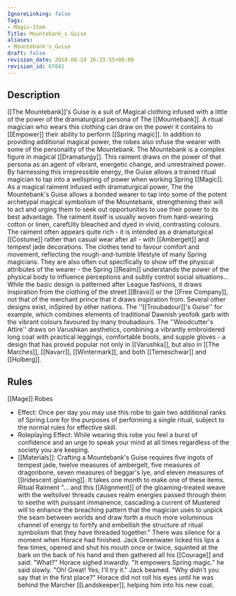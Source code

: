 ```yaml
---
IgnoreLinking: false
Tags:
- Magic-Item
Title: Mountebank_s Guise
aliases:
- Mountebank's_Guise
draft: false
revision_date: 2018-08-24 16:33:55+00:00
revision_id: 67841
---
```


## Description
[[The Mountebank]]'s Guise is a suit of Magical clothing infused with a little of the power of the dramaturgical persona of The [[Mountebank]]. A ritual magician who wears this clothing can draw on the power it contains to [[Empower]] their ability to perform [[Spring magic]]. In addition to providing additional magical power, the robes also infuse the wearer with some of the personality of the Mountebank.
The Mountebank is a complex figure in magical [[Dramaturgy]]. This raiment draws on the power of that persona as an agent of vibrant, energetic change, and unrestrained power. By harnessing this irrepressible energy, the Guise allows a trained ritual magician to tap into a wellspring of power when working Spring [[Magic]]. As a magical raiment infused with dramaturgical power, The the Mountebank's Guise allows a bonded wearer to tap into some of the potent archetypal magical symbolism of the Mountebank, strengthening their will to act and urging them to seek out opportunities to use their power to its best advantage.
The raiment itself is usually woven from hard-wearing cotton or linen, carefUlly bleached and dyed in vivid, contrasting colours. The raiment often appears quite rich - it is intended as a dramaturgical [[Costume]] rather than casual wear after all - with [[Ambergelt]] and tempest jade decorations. The clothes tend to favour comfort and movement, reflecting the rough-and-tumble lifestyle of many Spring magicians. They are also often cut specifically to show off the physical attributes of the wearer - the Spring [[Realm]] understands the power of the physical body to influence perceptions and subtly control social situations... 
While the basic design is patterned after League fashions, it draws inspiration from the clothing of the street [[Bravo]] or the [[Free Company]], not that of the merchant prince that it draws inspiration from. Several other designs exist, inSpired by other nations. The ''[[Troubadour]]'s Guise'' for example, which combines elements of traditional Dawnish yeofolk garb with the vibrant colours favoured by many troubadours. The ''Woodcutter's Attire'' draws on Varushkan aesthetics, combining a vibrantly embroidered long coat with practical leggings, comfortable boots, and supple gloves - a design that has proved popular not only in [[Varushka]], but also in [[The Marches]], [[Navarr]], [[Wintermark]], and both [[Temeschwar]] and [[Holberg]].
## Rules
[[Mage]] Robes
* Effect: Once per day you may use this robe to gain two additional ranks of Spring Lore for the purposes of performing a single ritual, subject to the normal rules for effective skill.
* Roleplaying Effect: While wearing this robe you feel a burst of confidence and an urge to speak your mind at all times regardless of the society you are keeping.
* [[Materials]]: Crafting a Mountebank's Guise requires five ingots of tempest jade, twelve measures of ambergelt, five measures of dragonbone, seven measures of beggar's lye, and eleven measures of [[Iridescent gloaming]]. It takes one month to make one of these items.
Ritual Raiment
"... and this [[Alignment]] of the gloaming-treated weave with the weltsilver threads causes realm energies passed through them to seethe with puissant immanence, cascading a current of Mustered will to enhance the breaching pattern that the magician uses to unpick the seam between worlds and draw forth a much more voluminous channel of energy to fortify and embellish the structure of ritual symbolism that they have threaded together."
There was silence for a moment when Horace had finished. Jack Greenwater licked his lips a few times, opened and shut his mouth once or twice, squinted at the bark on the back of his hand and then gathered all his [[Courage]] and said:
"What?"
Horace sighed inwardly.
"It empowers Spring magic." he said slowly.
"Oh! Great! Yes, I'll try it." Jack beamed. "Why didn't you say that in the first place?"
Horace did not roll his eyes until he was behind the Marcher [[Landskeeper]], helping him into his new coat.